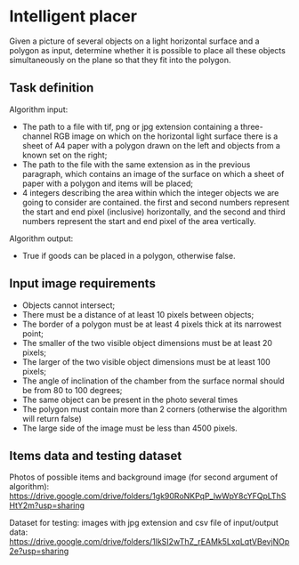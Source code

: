 # Intelligent placer
Given a picture of several objects on a light horizontal surface and a polygon as input, determine whether it is possible to place all these objects simultaneously on the plane so that they fit into the polygon.

## Task definition
Algorithm input: 
- The path to a file with tif, png or jpg extension containing a three-channel RGB image on which on the horizontal light surface there is a sheet of A4 paper with a polygon drawn on the left and objects from a known set on the right;
- The path to the file with the same extension as in the previous paragraph, which contains an image of the surface on which a sheet of paper with a polygon and items will be placed;
- 4 integers describing the area within which the integer objects we are going to consider are contained. the first and second numbers represent the start and end pixel (inclusive) horizontally, and the second and third numbers represent the start and end pixel of the area vertically.

Algorithm output:
- True if goods can be placed in a polygon, otherwise false.

## Input image requirements
- Objects cannot intersect;
- There must be a distance of at least 10 pixels between objects;
- The border of a polygon must be at least 4 pixels thick at its narrowest point;
- The smaller of the two visible object dimensions must be at least 20 pixels;
- The larger of the two visible object dimensions must be at least 100 pixels;
- The angle of inclination of the chamber from the surface normal should be from 80 to 100 degrees;
- The same object can be present in the photo several times
- The polygon must contain more than 2 corners (otherwise the algorithm will return false)
- The large side of the image must be less than 4500 pixels.

## Items data and testing dataset

Photos of possible items and background image (for second argument of algorithm): https://drive.google.com/drive/folders/1gk90RoNKPqP_lwWpY8cYFQpLThSHtY2m?usp=sharing 

Dataset for testing: images with jpg extension and csv file of input/output data: https://drive.google.com/drive/folders/1lkSI2wThZ_rEAMk5LxqLqtVBevjNOp2e?usp=sharing 
